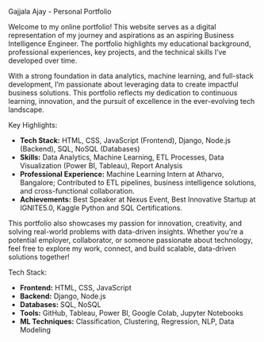 Gajjala Ajay - Personal Portfolio

Welcome to my online portfolio! This website serves as a digital representation of my journey and aspirations as an aspiring Business Intelligence Engineer. The portfolio highlights my educational background, professional experiences, key projects, and the technical skills I’ve developed over time. 

With a strong foundation in data analytics, machine learning, and full-stack development, I’m passionate about leveraging data to create impactful business solutions. This portfolio reflects my dedication to continuous learning, innovation, and the pursuit of excellence in the ever-evolving tech landscape.

Key Highlights:
- **Tech Stack:** HTML, CSS, JavaScript (Frontend), Django, Node.js (Backend), SQL, NoSQL (Databases)
- **Skills:** Data Analytics, Machine Learning, ETL Processes, Data Visualization (Power BI, Tableau), Report Analysis
- **Professional Experience:** Machine Learning Intern at Atharvo, Bangalore; Contributed to ETL pipelines, business intelligence solutions, and cross-functional collaboration.
- **Achievements:** Best Speaker at Nexus Event, Best Innovative Startup at IGNITE5.0, Kaggle Python and SQL Certifications.

This portfolio also showcases my passion for innovation, creativity, and solving real-world problems with data-driven insights. Whether you're a potential employer, collaborator, or someone passionate about technology, feel free to explore my work, connect, and build scalable, data-driven solutions together!

Tech Stack:
- **Frontend:** HTML, CSS, JavaScript
- **Backend:** Django, Node.js
- **Databases:** SQL, NoSQL
- **Tools:** GitHub, Tableau, Power BI, Google Colab, Jupyter Notebooks
- **ML Techniques:** Classification, Clustering, Regression, NLP, Data Modeling
